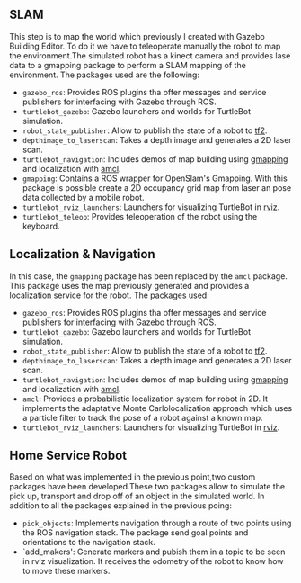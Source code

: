## SLAM
This step is to map the world which previously I created with Gazebo Building Editor. To do it we have to teleoperate manually the robot to map the environment.The simulated robot has a kinect camera and provides lase data to a gmapping package to perform a SLAM mapping of the environment.
The packages used are the following:
* `gazebo_ros`: Provides ROS plugins tha offer messages and service publishers for interfacing with Gazebo through ROS.
* `turtlebot_gazebo`: Gazebo launchers and worlds for TurtleBot simulation.
* `robot_state_publisher`: Allow to publish the state of a robot to [tf2](https://wiki.ros.org/tf2). 
* `depthimage_to_laserscan`: Takes a depth image and generates a 2D laser scan.
* `turtlebot_navigation`: Includes demos of map building using [gmapping](http://wiki.ros.org/gmapping) and localization with [amcl](http://wiki.ros.org/amcl).
* `gmapping`: Contains a ROS wrapper for OpenSlam's Gmapping. With this package is possible create a 2D occupancy grid map from laser an pose data collected by a mobile robot.
* `turtlebot_rviz_launchers`: Launchers for visualizing TurtleBot in [rviz](http://wiki.ros.org/rviz).
* `turtlebot_teleop`: Provides teleoperation of the robot using the keyboard.


## Localization & Navigation
In this case, the `gmapping` package has been replaced by the `amcl` package. This package uses the map previously generated and provides a localization service for the robot.
The packages used:
* `gazebo_ros`: Provides ROS plugins tha offer messages and service publishers for interfacing with Gazebo through ROS.
* `turtlebot_gazebo`: Gazebo launchers and worlds for TurtleBot simulation.
* `robot_state_publisher`: Allow to publish the state of a robot to [tf2](https://wiki.ros.org/tf2). 
* `depthimage_to_laserscan`: Takes a depth image and generates a 2D laser scan.
* `turtlebot_navigation`: Includes demos of map building using [gmapping](http://wiki.ros.org/gmapping) and localization with [amcl](http://wiki.ros.org/amcl).
* `amcl`: Provides a probabilistic localization system for robot in 2D. It implements the adaptative Monte Carlolocalization approach which uses a particle filter to track the pose of a robot against a known map.
* `turtlebot_rviz_launchers`: Launchers for visualizing TurtleBot in [rviz](http://wiki.ros.org/rviz).


## Home Service Robot
Based on what was implemented in the previous point,two custom packages have been developed.These two packages allow to simulate the pick up, transport and drop off of an object in the simulated world.
In addition to all the packages explained in the previous poing:
* `pick_objects`: Implements navigation through a route of two points using the ROS navigation stack. The package send goal points and orientations to the navigation stack. 
* `add_makers': Generate markers and pubish them in a topic to be seen in rviz visualization. It receives the odometry of the robot to know how to move these markers.



